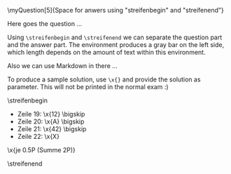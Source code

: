 
\myQuestion[5]{Space for anwers using "streifenbegin" and "streifenend"}

Here goes the question ...


Using `\streifenbegin` and `\streifenend` we can separate the question part
and the answer part. The environment produces a gray bar on the left side,
which length depends on the amount of text within this environment.

Also we can use Markdown in there ...

To produce a sample solution, use `\x{}` and provide the solution as parameter.
This will not be printed in the normal exam :)


\streifenbegin

*   Zeile 19: \x{12}
    \bigskip
*   Zeile 20: \x{A}
    \bigskip
*   Zeile 21: \x{42}
    \bigskip
*   Zeile 22: \x{X}

\x{je 0.5P (Summe 2P)}

\streifenend




